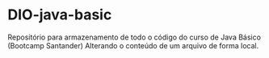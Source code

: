 # DIO-java-basic
Repositório para armazenamento de todo o código do curso de Java Básico (Bootcamp Santander)
Alterando o conteúdo de um arquivo de forma local.